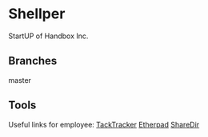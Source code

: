 # Shellper
StartUP of Handbox Inc.

## Branches
   master

## Tools
Useful links for employee:
    [TackTracker](http://shellhelper.myjetbrains.com)
    [Etherpad](https://shellhelper.etherpad.mozilla.org/)
    [ShareDir](https://goo.gl/TwfFtf)
